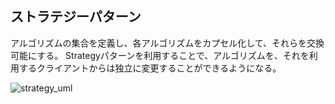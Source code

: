 ## ストラテジーパターン
アルゴリズムの集合を定義し、各アルゴリズムをカプセル化して、それらを交換可能にする。
Strategyパターンを利用することで、アルゴリズムを、それを利用するクライアントからは独立に変更することができるようになる。

![strategy_uml](https://user-images.githubusercontent.com/20272076/79065924-e7b9de00-7cee-11ea-9b72-30c7bf32bd60.png)
